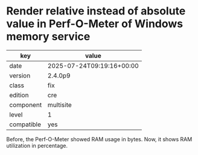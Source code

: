 [//]: # (werk v2)
# Render relative instead of absolute value in Perf-O-Meter of Windows memory service

key        | value
---------- | ---
date       | 2025-07-24T09:19:16+00:00
version    | 2.4.0p9
class      | fix
edition    | cre
component  | multisite
level      | 1
compatible | yes

Before, the Perf-O-Meter showed RAM usage in bytes.
Now, it shows RAM utilization in percentage.
